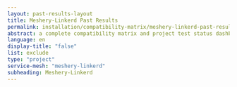 ```yaml
---
layout: past-results-layout
title: Meshery-Linkerd Past Results
permalink: installation/compatibility-matrix/meshery-linkerd-past-results
abstract: a complete compatibility matrix and project test status dashboard.
language: en
display-title: "false"
list: exclude
type: "project"
service-mesh: "meshery-linkerd"
subheading: Meshery-Linkerd
---
```

